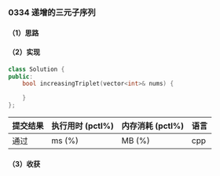 ### 0334 递增的三元子序列

#### （1）思路

#### （2）实现

```cpp
class Solution {
public:
    bool increasingTriplet(vector<int>& nums) {

    }
};
```

| 提交结果 | 执行用时 (pctl%) | 内存消耗 (pctl%) | 语言 |
|:---------|:-----------------|:-----------------|:-----|
| 通过     |  ms (%)   |  MB (%)  | cpp  |

#### （3）收获
